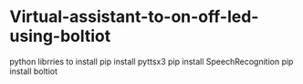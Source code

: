 # Virtual-assistant-to-on-off-led-using-boltiot
python librries to install 
  pip install pyttsx3
  pip install SpeechRecognition
  pip install boltiot
